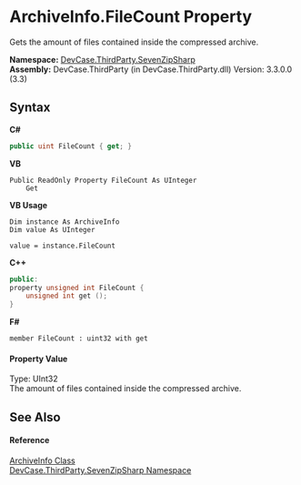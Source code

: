 # ArchiveInfo.FileCount Property 
 

Gets the amount of files contained inside the compressed archive.

**Namespace:**&nbsp;<a href="N_DevCase_ThirdParty_SevenZipSharp">DevCase.ThirdParty.SevenZipSharp</a><br />**Assembly:**&nbsp;DevCase.ThirdParty (in DevCase.ThirdParty.dll) Version: 3.3.0.0 (3.3)

## Syntax

**C#**<br />
``` C#
public uint FileCount { get; }
```

**VB**<br />
``` VB
Public ReadOnly Property FileCount As UInteger
	Get
```

**VB Usage**<br />
``` VB Usage
Dim instance As ArchiveInfo
Dim value As UInteger

value = instance.FileCount

```

**C++**<br />
``` C++
public:
property unsigned int FileCount {
	unsigned int get ();
}
```

**F#**<br />
``` F#
member FileCount : uint32 with get

```


#### Property Value
Type: UInt32<br />The amount of files contained inside the compressed archive.

## See Also


#### Reference
<a href="T_DevCase_ThirdParty_SevenZipSharp_ArchiveInfo">ArchiveInfo Class</a><br /><a href="N_DevCase_ThirdParty_SevenZipSharp">DevCase.ThirdParty.SevenZipSharp Namespace</a><br />